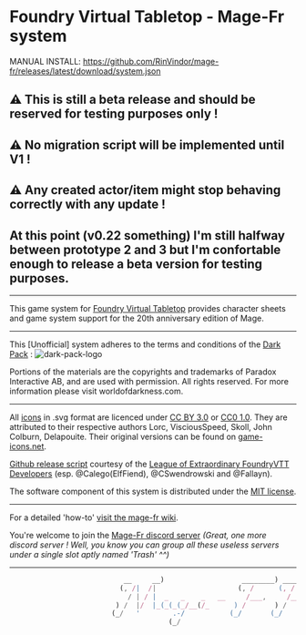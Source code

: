 ﻿# Foundry Virtual Tabletop - Mage-Fr system

MANUAL INSTALL: https://github.com/RinVindor/mage-fr/releases/latest/download/system.json

## ⚠ This is still a beta release and should be reserved for testing purposes only !
## ⚠ No migration script will be implemented until V1 !
## ⚠ Any created actor/item might stop behaving correctly with any update !

## At this point (v0.22 something) I'm still halfway between prototype 2 and 3 but I'm confortable enough to release a beta version for testing purposes.

***
This game system for [Foundry Virtual Tabletop](http://foundryvtt.com) provides character sheets and game system support for the 20th anniversary edition of Mage.
***
This [Unofficial] system adheres to the terms and conditions of the [Dark Pack](https://www.worldofdarkness.com/dark-pack) : 
![dark-pack-logo](./assets/images/darkpack_tranparent_logo.png)

Portions of the materials are the copyrights and trademarks of Paradox Interactive AB, and are used with permission. All rights reserved. For more information please visit worldofdarkness.com.
***
All [icons](./assets/icons) in .svg format are licenced under [CC BY 3.0](https://creativecommons.org/licenses/by/3.0/) or [CC0 1.0](https://creativecommons.org/publicdomain/zero/1.0/). They are attributed to their respective authors Lorc, VisciousSpeed, Skoll, John Colburn, Delapouite. Their original versions can be found on [game-icons.net](https://game-icons.net/).

[Github release script](./.github/workflows/main.yml) courtesy of the [League of Extraordinary FoundryVTT Developers](https://github.com/League-of-Foundry-Developers/FoundryVTT-Module-Template) (esp. @Calego(ElfFiend), @CSwendrowski and @Fallayn).

The software component of this system is distributed under the [MIT license](./LICENCE).
***
For a detailed 'how-to' [visit the mage-fr wiki](https://github.com/CarterDC/mage-fr/wiki).

You're welcome to join the [Mage-Fr discord server](https://discord.gg/er4TUtV) _(Great, one more discord server ! Well, you know you can group all these useless servers under a single slot aptly named 'Trash' ^^)_
***
```js
                            __     __)                   ________) _____   
                           (, /|  /|                    (, /      (, /   ) 
                             / | / |  _   _    _   __     /___,     /__ /  
                          ) /  |/  |_(_(_(_/__(/_      ) /       ) /   \_  
                         (_/   '        .-/           (_/       (_/        
                                       (_/                                 
```
